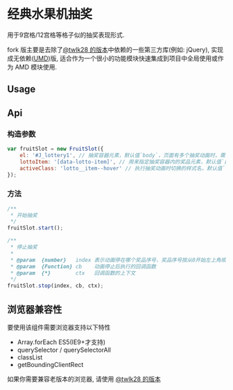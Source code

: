 # 经典水果机抽奖

用于9宫格/12宫格等格子似的抽奖表现形式.

fork 版主要是去除了[@twlk28 的版本](https://github.com/duowan/lottery)中依赖的一些第三方库(例如: jQuery), 实现成无依赖([UMD](https://github.com/umdjs/umd))版, 适合作为一个很小的功能模块快速集成到项目中全局使用或作为 AMD 模块使用.

## Usage


## Api

### 构造参数
```javascript
var fruitSlot = new FruitSlot({
    el: '#J_lottery1', // 抽奖容器元素，默认值`body`，页面有多个抽奖动画时，需指定
    lottoItem: '[data-lotto-item]', // 用来指定抽奖容器内的奖品元素，默认值`[data-lotto-item]`
    activeClass: 'lotto__item--hover' // 执行抽奖动画时切换的样式名，默认值`lotto__item--hover`
});
```

### 方法
```javascript
/**
 * 开始抽奖
 */
fruitSlot.start();

/**
 * 停止抽奖
 * 
 * @param  {number}   index 表示动画停在哪个奖品序号，奖品序号按从0开始左上角顺时针排列
 * @param  {Function} cb    动画停止后执行的回调函数
 * @param  {*}        ctx   回调函数的上下文
 */
fruitSlot.stop(index, cb, ctx);
```

## 浏览器兼容性
要使用该组件需要浏览器支持以下特性
* Array.forEach ES5(IE9+才支持)
* querySelector / querySelectorAll
* classList
* getBoundingClientRect

如果你需要兼容老版本的浏览器, 请使用 [@twlk28 的版本](https://github.com/duowan/lottery)